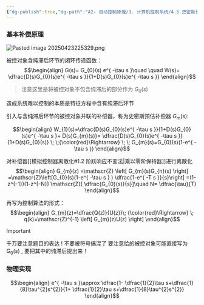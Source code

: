 ```yaml
---
{"dg-publish":true,"dg-path":"A2- 自动控制原理/3. 计算机控制系统/4.5 史密斯预估补偿控制.md","permalink":"/A2- 自动控制原理/3. 计算机控制系统/4.5 史密斯预估补偿控制/","dgPassFrontmatter":true,"noteIcon":"","created":"2025-04-03T12:11:33.000+08:00","updated":"2025-04-24T19:35:07.428+08:00"}
---
```



### 基本补偿原理
![Pasted image 20250423225329.png](/img/user/Functional%20files/Photo%20Resources/Pasted%20image%2020250423225329.png)

被控对象含纯滞后环节的闭环传递函数：
$$\begin{align}
G(s)= G_{0}(s) e^{ -\tau s }\quad \quad W(s)= \dfrac{D(s)G_{0}(s)e^{ -\tau s }}{1+D(s)G_{0}(s)e^{ -\tau s }}
\end{align}$$
> 注意这里是将被控对象不包含纯滞后的部分作为 $G_{0}(s)$


造成系统难以控制的本质是特征方程中含有纯滞后环节


引入与含纯滞后环节的被控对象并联的补偿器，称为史密斯预估补偿器 $G_{m}(s)$: 

$$\begin{align}
W_{1}(s)=\dfrac{D(s)G_{0}(s)e^{ -\tau s }}{1+D(s)G_{0}(s)e^{ -\tau s }+ D(s)G_{m}(s)}= \dfrac{D(s)G_{0}(s)e^{ -\tau s }}{1+D(s)G_{0}(s)} \; \;{\color{red}\Rightarrow} \; \; G_{m}(s)=G_{0}(s)(1-e^{ -\tau s })
\end{align}$$

对补偿器[[模拟控制器离散化#1.2 阶跃响应不变法\|乘以零阶保持器]]进行离散化
$$\begin{align}
G_{m}(z) =\mathscr{Z}  \left[ G_{m}(s)G_{h}(s) \right]  =\mathscr{Z}\left[G_{0}(s)(1-e^{ -\tau s } ) \dfrac{1-e^{ -T s }}{s}\right] =(1-z^{-1})(1-z^{-N}) \mathscr{Z}[ \dfrac{G_{0}(s)}{s}]\quad  N= \dfrac{\tau}{T}
\end{align}$$

再写为控制算法的形式：
$$\begin{align}
G_{m}(z)=\dfrac{Q(z)}{U(z)}\; {\color{red}\Rightarrow} \; q(k)=\mathscr{Z}^{-1}  \left[ G_{m}(z)U(z) \right] 
\end{align}$$
> [!important] 
> 千万要注意题目的表达 !  不要被符号搞混了
> 要注意给的被控对象可能直接写为 $G_{0}(s)$  , 要把其中的纯滞后提出来！ 

### 物理实现
$$\begin{align}
e^{ -\tau s }\approx \dfrac{1- \dfrac{1}{2}\tau s+\dfrac{1}{8}\tau^{2}s^{2}}{1+ \dfrac{1}{2}\tau s+\dfrac{1}{8}\tau^{2}s^{2}} 
\end{align}$$

